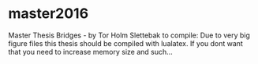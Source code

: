# master2016
Master Thesis Bridges - by Tor Holm Slettebak
to compile:
Due to very big figure files this thesis should be compiled with lualatex.
If you dont want that you need to increase memory size and such...
